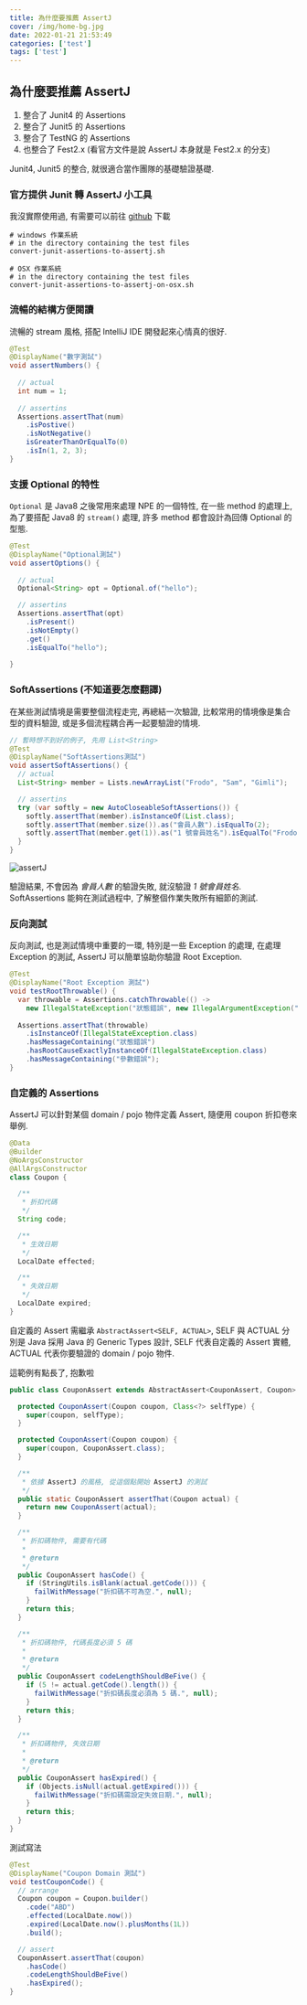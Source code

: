 ```yaml
---
title: 為什麼要推薦 AssertJ
cover: /img/home-bg.jpg
date: 2022-01-21 21:53:49
categories: ['test']
tags: ['test']
---
```

## 為什麼要推薦 AssertJ
1. 整合了 Junit4 的 Assertions
2. 整合了 Junit5 的 Assertions
3. 整合了 TestNG 的 Assertions
4. 也整合了 Fest2.x (看官方文件是說 AssertJ 本身就是 Fest2.x 的分支)

Junit4, Junit5 的整合, 就很適合當作團隊的基礎驗證基礎. 

### 官方提供 Junit 轉 AssertJ 小工具
我沒實際使用過, 有需要可以前往 [github](https://github.com/assertj/assertj-core/tree/main/src/main/scripts) 下載

```
# windows 作業系統
# in the directory containing the test files
convert-junit-assertions-to-assertj.sh
```

```
# OSX 作業系統
# in the directory containing the test files
convert-junit-assertions-to-assertj-on-osx.sh
```

### 流暢的結構方便閱讀
流暢的 stream 風格, 搭配 IntelliJ IDE 開發起來心情真的很好.
```java
@Test
@DisplayName("數字測試")
void assertNumbers() {
  
  // actual
  int num = 1;
  
  // assertins
  Assertions.assertThat(num)
    .isPostive()
    .isNotNegative()
    isGreaterThanOrEqualTo(0)
    .isIn(1, 2, 3);
}
```

### 支援 Optional 的特性
`Optional` 是 Java8 之後常用來處理 NPE 的一個特性, 在一些 method 的處理上, 為了要搭配 Java8 的 `stream()` 處理, 許多 method 都會設計為回傳 Optional 的型態.

```java
@Test
@DisplayName("Optional測試")
void assertOptions() {
  
  // actual
  Optional<String> opt = Optional.of("hello");

  // assertins
  Assertions.assertThat(opt)
    .isPresent()
    .isNotEmpty()
    .get()
    .isEqualTo("hello");
      
}
```

### SoftAssertions (不知道要怎麼翻譯)
在某些測試情境是需要整個流程走完, 再總結一次驗證, 比較常用的情境像是集合型的資料驗證, 或是多個流程耦合再一起要驗證的情境.   

```java
// 暫時想不到好的例子, 先用 List<String>
@Test
@DisplayName("SoftAssertions測試")
void assertSoftAssertions() {
  // actual
  List<String> member = Lists.newArrayList("Frodo", "Sam", "Gimli");

  // assertins
  try (var softly = new AutoCloseableSoftAssertions()) {
    softly.assertThat(member).isInstanceOf(List.class);
    softly.assertThat(member.size()).as("會員人數").isEqualTo(2);
    softly.assertThat(member.get(1)).as("1 號會員姓名").isEqualTo("Frodo");
  }
}
```

![assertJ](/img/why-assertj/assertJ.png)

驗證結果, 不會因為 *會員人數* 的驗證失敗, 就沒驗證 *1 號會員姓名*. SoftAssertions 能夠在測試過程中, 了解整個作業失敗所有細節的測試.

### 反向測試
反向測試, 也是測試情境中重要的一環, 特別是一些 Exception 的處理, 在處理 Exception 的測試, AssertJ 可以簡單協助你驗證 Root Exception.

```java
@Test
@DisplayName("Root Exception 測試")
void testRootThrowable() {
  var throwable = Assertions.catchThrowable(() -> 
    new IllegalStateException("狀態錯誤", new IllegalArgumentException("參數錯誤")));
  
  Assertions.assertThat(throwable)
    .isInstanceOf(IllegalStateException.class)
    .hasMessageContaining("狀態錯誤")
    .hasRootCauseExactlyInstanceOf(IllegalStateException.class)
    .hasMessageContaining("參數錯誤");
}
```

### 自定義的 Assertions
AssertJ 可以針對某個 domain / pojo 物件定義 Assert, 隨便用 coupon 折扣卷來舉例.

```java
@Data
@Builder
@NoArgsConstructor
@AllArgsConstructor
class Coupon {

  /**
   * 折扣代碼
   */
  String code;

  /**
   * 生效日期
   */
  LocalDate effected;

  /**
   * 失效日期
   */
  LocalDate expired;
}
```

自定義的 Assert 需繼承 `AbstractAssert<SELF, ACTUAL>`, SELF 與 ACTUAL 分別是 Java 採用 Java 的 Generic Types 設計, SELF 代表自定義的 Assert 實體, ACTUAL 代表你要驗證的 domain / pojo 物件.

這範例有點長了, 抱歉啦
```java
public class CouponAssert extends AbstractAssert<CouponAssert, Coupon> {

  protected CouponAssert(Coupon coupon, Class<?> selfType) {
    super(coupon, selfType);
  }

  protected CouponAssert(Coupon coupon) {
    super(coupon, CouponAssert.class);
  }

  /**
   * 依據 AssertJ 的風格, 從這個點開始 AssertJ 的測試
   */
  public static CouponAssert assertThat(Coupon actual) {
    return new CouponAssert(actual);
  }

  /**
   * 折扣碼物件, 需要有代碼
   *
   * @return
   */
  public CouponAssert hasCode() {
    if (StringUtils.isBlank(actual.getCode())) {
      failWithMessage("折扣碼不可為空.", null);
    }
    return this;
  }

  /**
   * 折扣碼物件, 代碼長度必須 5 碼
   *
   * @return
   */
  public CouponAssert codeLengthShouldBeFive() {
    if (5 != actual.getCode().length()) {
      failWithMessage("折扣碼長度必須為 5 碼.", null);
    }
    return this;
  }

  /**
   * 折扣碼物件, 失效日期
   *
   * @return
   */
  public CouponAssert hasExpired() {
    if (Objects.isNull(actual.getExpired())) {
      failWithMessage("折扣碼需設定失效日期.", null);
    }
    return this;
  }
}
```

測試寫法
```java
@Test
@DisplayName("Coupon Domain 測試")
void testCouponCode() {
  // arrange
  Coupon coupon = Coupon.builder()
    .code("ABD")
    .effected(LocalDate.now())
    .expired(LocalDate.now().plusMonths(1L))
    .build();

  // assert
  CouponAssert.assertThat(coupon)
    .hasCode()
    .codeLengthShouldBeFive()
    .hasExpired();
}
```
